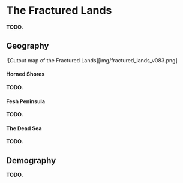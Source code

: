 # The Fractured Lands
<!-- INTRODUCTION ------------------------------------------------------------->
**TODO.**
<!-- The cradle of modern civilization, the Whaler's Sea is home to both well-established and blooming countries.
Its coasts protected from harsh winds by mountain ranges and its cold waters supplied with both whale and idzel, the region couldn't be a better location to develop the modern world.
Idzels are large whale-like creatures known for their ship-sinking fury and their large supply of the valuable ambergris, the main ingredient in artificial qualars. -->

<!-- GEOGRAPHY ---------------------------------------------------------------->
## Geography
![Cutout map of the Fractured Lands][img/fractured_lands_v083.png]

#### Horned Shores
**TODO.**
<!-- South of both islands are the Horned Shores and the Fesh Peninsula.
The first is known for its calm, dry mediterranean climate, its sparse forests, and the great concrete gat city-states that rise from its ground.
Most of the land is devoid of natural resources, with scarce mines and low-quality wood. -->

#### Fesh Peninsula
**TODO.**
<!-- East to these lands is the Fesh peninsula, an area inhabited mainly by gats, tortles and thulkraka irds.
A humid subtropical climate permeates the cape, and it is known for its harsh, capricious waters and frequent storms.
Also well-known are the tortles inhabiting the small island of Mbeat, for it is the only place where they have met safety after their arrival in Yuadrem.

In both regions lie the oldest nations of Yuadrem, the Seven kingdoms of the Sea.
Historically renowned raiders and pillagers, they are now famous for their passivity --- focusing on enterprise and artisanship.
What they offer is their expert craftgatship, and among them are the only bonecarvers capable of manufacturing qualars. -->

#### The Dead Sea
**TODO.**
<!-- Southeast of Zoedrem and across the Ichor Mountains lie the Dead Sea, an artificial desert created by the tall kin's folly.
The desert's sands are of a sickly gray color, and any creature that inhabit the land for too long suffer particular mutations.
Its inhabitants, the treb gats and the cursed umans are perhaps the best examples of this.

The sands become blacker the more you approach the spire, the largest mountain in Yuadrem.
The et city of Jan'krug stands atop it, where the ritual that caused the Schism took place.
A long chasm divides the eastern region of the Dead Sea, remnants of the passage of the breathing island, Cabb Goem-Rlamesh.
Surrounded by hill, mountain, and river, the desert naturally prohibits passage to it, almost as if it's protecting a twisted secret.

Apart from the kins that call this desert home, the Dead Sea is infested with other monstrosities.
These are categorized into two: The Nyxborn and the children of Cabb.
The former are giant insect-like creatures that can be as large as an elephant and as precise as a mosquito.
The latter are tormented amalgamates that dislodged from Cabb Goem-Rlamesh, ever haunted by insatiable hunger and unending pain.

% Along with the tortles, grungs, and umans, the Schism brought forth terrible creatures known as the Nyxborn.
% These insect-like monstrosities can be as huge as the Mirmekolon, a colossal ant-lion hybrid, or as precise as the Khanokoladtes, a palm-sized moth that pierces skulls with its sharp dart-like mouth. -->

<!-- DEMOGRAPHY --------------------------------------------------------------->
## Demography
**TODO.**
<!-- TODO. LOTS OF STUFF -->
